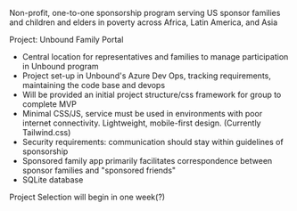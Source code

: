 Non-profit, one-to-one sponsorship program serving US sponsor families and children and elders in poverty across Africa, Latin America, and Asia

Project: Unbound Family Portal
- Central location for representatives and families to manage participation in Unbound program
- Project set-up in Unbound's Azure Dev Ops, tracking requirements, maintaining the code base and devops
- Will be provided an initial project structure/css framework for group to complete MVP
- Minimal CSS/JS, service must be used in environments with poor internet connectivity. Lightweight, mobile-first design. (Currently Tailwind.css)
- Security requirements: communication should stay within guidelines of sponsorship
- Sponsored family app primarily facilitates correspondence between sponsor families and "sponsored friends"
- SQLite database

Project Selection will begin in one week(?) 